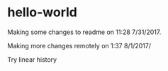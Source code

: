 # hello-world
Making some changes to readme on 11:28 7/31/2017.

Making more changes remotely on 1:37 8/1/2017/

Try linear history
